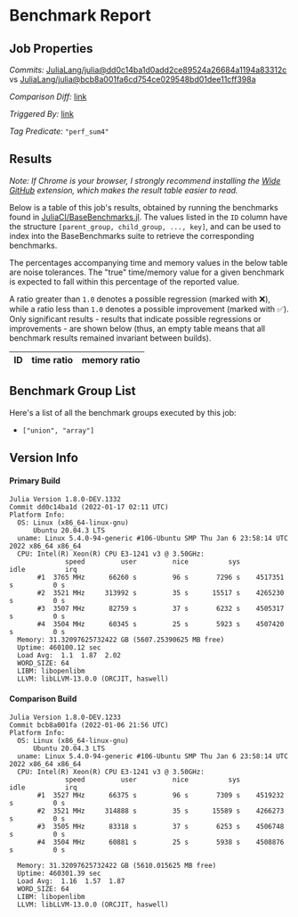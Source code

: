 # Benchmark Report

## Job Properties

*Commits:* [JuliaLang/julia@dd0c14ba1d0add2ce89524a26684a1194a83312c](https://github.com/JuliaLang/julia/commit/dd0c14ba1d0add2ce89524a26684a1194a83312c) vs [JuliaLang/julia@bcb8a001fa6cd754ce029548bd01dee11cff398a](https://github.com/JuliaLang/julia/commit/bcb8a001fa6cd754ce029548bd01dee11cff398a)

*Comparison Diff:* [link](https://github.com/JuliaLang/julia/compare/bcb8a001fa6cd754ce029548bd01dee11cff398a..dd0c14ba1d0add2ce89524a26684a1194a83312c)

*Triggered By:* [link](https://github.com/JuliaLang/julia/commit/dd0c14ba1d0add2ce89524a26684a1194a83312c#commitcomment-64129829)

*Tag Predicate:* `"perf_sum4"`

## Results

*Note: If Chrome is your browser, I strongly recommend installing the [Wide GitHub](https://chrome.google.com/webstore/detail/wide-github/kaalofacklcidaampbokdplbklpeldpj?hl=en)
extension, which makes the result table easier to read.*

Below is a table of this job's results, obtained by running the benchmarks found in
[JuliaCI/BaseBenchmarks.jl](https://github.com/JuliaCI/BaseBenchmarks.jl). The values
listed in the `ID` column have the structure `[parent_group, child_group, ..., key]`,
and can be used to index into the BaseBenchmarks suite to retrieve the corresponding
benchmarks.

The percentages accompanying time and memory values in the below table are noise tolerances. The "true"
time/memory value for a given benchmark is expected to fall within this percentage of the reported value.

A ratio greater than `1.0` denotes a possible regression (marked with :x:), while a ratio less
than `1.0` denotes a possible improvement (marked with :white_check_mark:). Only significant results - results
that indicate possible regressions or improvements - are shown below (thus, an empty table means that all
benchmark results remained invariant between builds).

| ID | time ratio | memory ratio |
|----|------------|--------------|

## Benchmark Group List

Here's a list of all the benchmark groups executed by this job:

- `["union", "array"]`

## Version Info

#### Primary Build

```
Julia Version 1.8.0-DEV.1332
Commit dd0c14ba1d (2022-01-17 02:11 UTC)
Platform Info:
  OS: Linux (x86_64-linux-gnu)
      Ubuntu 20.04.3 LTS
  uname: Linux 5.4.0-94-generic #106-Ubuntu SMP Thu Jan 6 23:58:14 UTC 2022 x86_64 x86_64
  CPU: Intel(R) Xeon(R) CPU E3-1241 v3 @ 3.50GHz: 
              speed         user         nice          sys         idle          irq
       #1  3765 MHz      66260 s         96 s       7296 s    4517351 s          0 s
       #2  3521 MHz     313992 s         35 s      15517 s    4265230 s          0 s
       #3  3507 MHz      82759 s         37 s       6232 s    4505317 s          0 s
       #4  3504 MHz      60345 s         25 s       5923 s    4507420 s          0 s
  Memory: 31.32097625732422 GB (5607.25390625 MB free)
  Uptime: 460100.12 sec
  Load Avg:  1.1  1.87  2.02
  WORD_SIZE: 64
  LIBM: libopenlibm
  LLVM: libLLVM-13.0.0 (ORCJIT, haswell)

```

#### Comparison Build

```
Julia Version 1.8.0-DEV.1233
Commit bcb8a001fa (2022-01-06 21:56 UTC)
Platform Info:
  OS: Linux (x86_64-linux-gnu)
      Ubuntu 20.04.3 LTS
  uname: Linux 5.4.0-94-generic #106-Ubuntu SMP Thu Jan 6 23:58:14 UTC 2022 x86_64 x86_64
  CPU: Intel(R) Xeon(R) CPU E3-1241 v3 @ 3.50GHz: 
              speed         user         nice          sys         idle          irq
       #1  3527 MHz      66375 s         96 s       7309 s    4519232 s          0 s
       #2  3521 MHz     314888 s         35 s      15589 s    4266273 s          0 s
       #3  3505 MHz      83318 s         37 s       6253 s    4506748 s          0 s
       #4  3504 MHz      60881 s         25 s       5938 s    4508876 s          0 s
       
  Memory: 31.32097625732422 GB (5610.015625 MB free)
  Uptime: 460301.39 sec
  Load Avg:  1.16  1.57  1.87
  WORD_SIZE: 64
  LIBM: libopenlibm
  LLVM: libLLVM-13.0.0 (ORCJIT, haswell)

```
